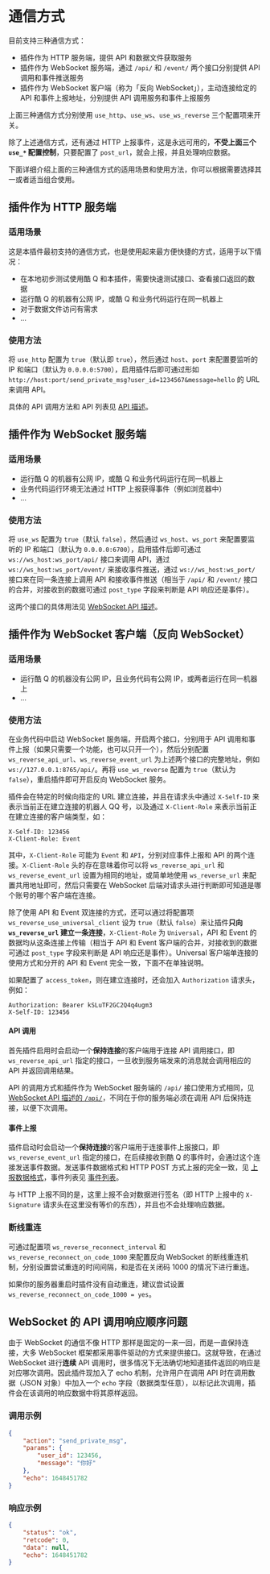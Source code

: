 # 通信方式

目前支持三种通信方式：

- 插件作为 HTTP 服务端，提供 API 和数据文件获取服务
- 插件作为 WebSocket 服务端，通过 `/api/` 和 `/event/` 两个接口分别提供 API 调用和事件推送服务
- 插件作为 WebSocket 客户端（称为「反向 WebSocket」），主动连接给定的 API 和事件上报地址，分别提供 API 调用服务和事件上报服务

上面三种通信方式分别使用 `use_http`、`use_ws`、`use_ws_reverse` 三个配置项来开关。

除了上述通信方式，还有通过 HTTP 上报事件，这是永远可用的，**不受上面三个 `use_*` 配置控制**，只要配置了 `post_url`，就会上报，并且处理响应数据。

下面详细介绍上面的三种通信方式的适用场景和使用方法，你可以根据需要选择其一或者适当组合使用。

## 插件作为 HTTP 服务端

### 适用场景

这是本插件最初支持的通信方式，也是使用起来最方便快捷的方式，适用于以下情况：

- 在本地初步测试使用酷 Q 和本插件，需要快速测试接口、查看接口返回的数据
- 运行酷 Q 的机器有公网 IP，或酷 Q 和业务代码运行在同一机器上
- 对于数据文件访问有需求
- ...

### 使用方法

将 `use_http` 配置为 `true`（默认即 `true`），然后通过 `host`、`port` 来配置要监听的 IP 和端口（默认为 `0.0.0.0:5700`），启用插件后即可通过形如 `http://host:port/send_private_msg?user_id=1234567&message=hello` 的 URL 来调用 API。

具体的 API 调用方法和 API 列表见 [API 描述](/API)。

## 插件作为 WebSocket 服务端

### 适用场景

- 运行酷 Q 的机器有公网 IP，或酷 Q 和业务代码运行在同一机器上
- 业务代码运行环境无法通过 HTTP 上报获得事件（例如浏览器中）
- ...

### 使用方法

将 `use_ws` 配置为 `true`（默认 `false`），然后通过 `ws_host`、`ws_port` 来配置要监听的 IP 和端口（默认为 `0.0.0.0:6700`），启用插件后即可通过 `ws://ws_host:ws_port/api/` 接口来调用 API，通过 `ws://ws_host:ws_port/event/` 来接收事件推送，通过 `ws://ws_host:ws_port/` 接口来在同一条连接上调用 API 和接收事件推送（相当于 `/api/` 和 `/event/` 接口的合并，对接收到的数据可通过 `post_type` 字段来判断是 API 响应还是事件）。

这两个接口的具体用法见 [WebSocket API 描述](/WebSocketAPI)。

## 插件作为 WebSocket 客户端（反向 WebSocket）

### 适用场景

- 运行酷 Q 的机器没有公网 IP，且业务代码有公网 IP，或两者运行在同一机器上
- ...

### 使用方法

在业务代码中启动 WebSocket 服务端，开启两个接口，分别用于 API 调用和事件上报（如果只需要一个功能，也可以只开一个），然后分别配置 `ws_reverse_api_url`、`ws_reverse_event_url` 为上述两个接口的完整地址，例如 `ws://127.0.0.1:8765/api/`。再将 `use_ws_reverse` 配置为 `true`（默认为 `false`），重启插件即可开启反向 WebSocket 服务。

插件会在特定的时候向指定的 URL 建立连接，并且在请求头中通过 `X-Self-ID` 来表示当前正在建立连接的机器人 QQ 号，以及通过 `X-Client-Role` 来表示当前正在建立连接的客户端类型，如：

```http
X-Self-ID: 123456
X-Client-Role: Event
```

其中，`X-Client-Role` 可能为 `Event` 和 `API`，分别对应事件上报和 API 的两个连接。`X-Client-Role` 头的存在意味着你可以将 `ws_reverse_api_url` 和 `ws_reverse_event_url` 设置为相同的地址，或简单地使用 `ws_reverse_url` 来配置共用地址即可，然后只需要在 WebSocket 后端对请求头进行判断即可知道是哪个账号的哪个客户端在连接。

除了使用 API 和 Event 双连接的方式，还可以通过将配置项 `ws_reverse_use_universal_client` 设为 `true`（默认 `false`）来让插件**只向 `ws_reverse_url` 建立一条连接**，`X-Client-Role` 为 `Universal`，API 和 Event 的数据均从这条连接上传输（相当于 API 和 Event 客户端的合并，对接收到的数据可通过 `post_type` 字段来判断是 API 响应还是事件）。Universal 客户端单连接的使用方式和分开的 API 和 Event 完全一致，下面不在单独说明。

如果配置了 `access_token`，则在建立连接时，还会加入 `Authorization` 请求头，例如：

```http
Authorization: Bearer kSLuTF2GC2Q4q4ugm3
X-Self-ID: 123456
```

#### API 调用

首先插件启用时会启动一个**保持连接**的客户端用于连接 API 调用接口，即 `ws_reverse_api_url` 指定的接口，一旦收到服务端发来的消息就会调用相应的 API 并返回调用结果。

API 的调用方式和插件作为 WebSocket 服务端的 `/api/` 接口使用方式相同，见 [WebSocket API 描述的 `/api/`](/WebSocketAPI#api)，不同在于你的服务端必须在调用 API 后保持连接，以便下次调用。

#### 事件上报

插件启动时会启动一个**保持连接**的客户端用于连接事件上报接口，即 `ws_reverse_event_url` 指定的接口，在后续接收到酷 Q 的事件时，会通过这个连接发送事件数据。发送事件数据格式和 HTTP POST 方式上报的完全一致，见 [上报数据格式](/Post#上报数据格式)，事件列表见 [事件列表](/Post#事件列表)。

与 HTTP 上报不同的是，这里上报不会对数据进行签名（即 HTTP 上报中的 `X-Signature` 请求头在这里没有等价的东西），并且也不会处理响应数据。

### 断线重连

可通过配置项 `ws_reverse_reconnect_interval` 和 `ws_reverse_reconnect_on_code_1000` 来配置反向 WebSocket 的断线重连机制，分别设置尝试重连的时间间隔，和是否在关闭码 1000 的情况下进行重连。

如果你的服务器重启时插件没有自动重连，建议尝试设置 `ws_reverse_reconnect_on_code_1000 = yes`。

## WebSocket 的 API 调用响应顺序问题

由于 WebSocket 的通信不像 HTTP 那样是固定的一来一回，而是一直保持连接，大多 WebSocket 框架都采用事件驱动的方式来提供接口。这就导致，在通过 WebSocket 进行**连续** API 调用时，很多情况下无法确切地知道插件返回的响应是对应哪次调用。因此插件现加入了 echo 机制，允许用户在调用 API 时在调用数据（JSON 对象）中加入一个 `echo` 字段（数据类型任意），以标记此次调用，插件会在该调用的响应数据中将其原样返回。

### 调用示例

```json
{
    "action": "send_private_msg",
    "params": {
        "user_id": 123456,
        "message": "你好"
    },
    "echo": 1648451782
}
```

### 响应示例

```json
{
    "status": "ok",
    "retcode": 0,
    "data": null,
    "echo": 1648451782
}
```

